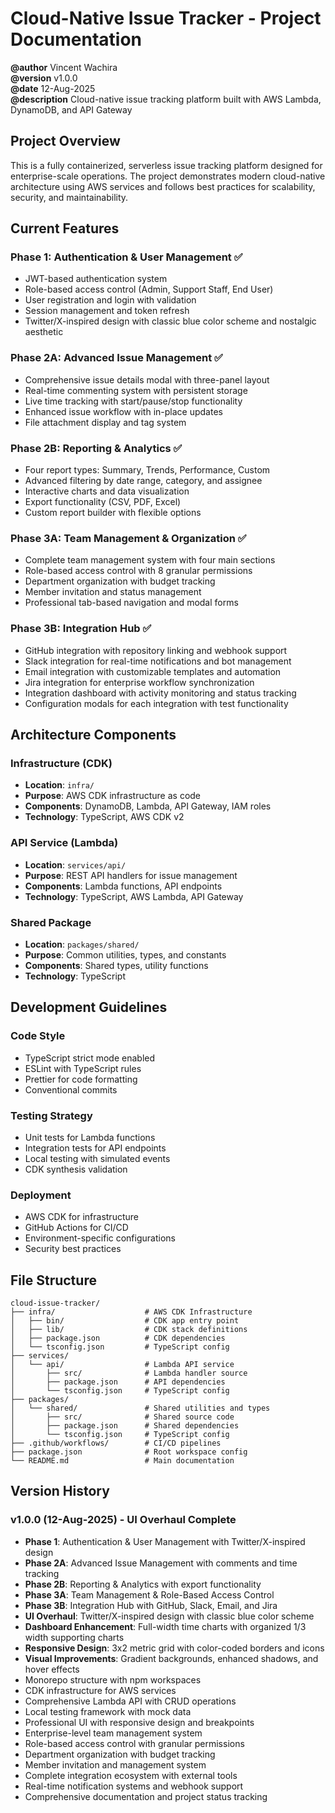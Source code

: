 # Cloud-Native Issue Tracker - Project Documentation

**@author** Vincent Wachira  
**@version** v1.0.0  
**@date** 12-Aug-2025  
**@description** Cloud-native issue tracking platform built with AWS Lambda, DynamoDB, and API Gateway

## Project Overview

This is a fully containerized, serverless issue tracking platform designed for enterprise-scale operations. The project demonstrates modern cloud-native architecture using AWS services and follows best practices for scalability, security, and maintainability.

## Current Features

### Phase 1: Authentication & User Management ✅
- JWT-based authentication system
- Role-based access control (Admin, Support Staff, End User)
- User registration and login with validation
- Session management and token refresh
- Twitter/X-inspired design with classic blue color scheme and nostalgic aesthetic

### Phase 2A: Advanced Issue Management ✅
- Comprehensive issue details modal with three-panel layout
- Real-time commenting system with persistent storage
- Live time tracking with start/pause/stop functionality
- Enhanced issue workflow with in-place updates
- File attachment display and tag system

### Phase 2B: Reporting & Analytics ✅
- Four report types: Summary, Trends, Performance, Custom
- Advanced filtering by date range, category, and assignee
- Interactive charts and data visualization
- Export functionality (CSV, PDF, Excel)
- Custom report builder with flexible options

### Phase 3A: Team Management & Organization ✅
- Complete team management system with four main sections
- Role-based access control with 8 granular permissions
- Department organization with budget tracking
- Member invitation and status management
- Professional tab-based navigation and modal forms

### Phase 3B: Integration Hub ✅
- GitHub integration with repository linking and webhook support
- Slack integration for real-time notifications and bot management
- Email integration with customizable templates and automation
- Jira integration for enterprise workflow synchronization
- Integration dashboard with activity monitoring and status tracking
- Configuration modals for each integration with test functionality

## Architecture Components

### Infrastructure (CDK)
- **Location**: `infra/`
- **Purpose**: AWS CDK infrastructure as code
- **Components**: DynamoDB, Lambda, API Gateway, IAM roles
- **Technology**: TypeScript, AWS CDK v2

### API Service (Lambda)
- **Location**: `services/api/`
- **Purpose**: REST API handlers for issue management
- **Components**: Lambda functions, API endpoints
- **Technology**: TypeScript, AWS Lambda, API Gateway

### Shared Package
- **Location**: `packages/shared/`
- **Purpose**: Common utilities, types, and constants
- **Components**: Shared types, utility functions
- **Technology**: TypeScript

## Development Guidelines

### Code Style
- TypeScript strict mode enabled
- ESLint with TypeScript rules
- Prettier for code formatting
- Conventional commits

### Testing Strategy
- Unit tests for Lambda functions
- Integration tests for API endpoints
- Local testing with simulated events
- CDK synthesis validation

### Deployment
- AWS CDK for infrastructure
- GitHub Actions for CI/CD
- Environment-specific configurations
- Security best practices

## File Structure

```
cloud-issue-tracker/
├── infra/                    # AWS CDK Infrastructure
│   ├── bin/                  # CDK app entry point
│   ├── lib/                  # CDK stack definitions
│   ├── package.json          # CDK dependencies
│   └── tsconfig.json         # TypeScript config
├── services/
│   └── api/                  # Lambda API service
│       ├── src/              # Lambda handler source
│       ├── package.json      # API dependencies
│       └── tsconfig.json     # TypeScript config
├── packages/
│   └── shared/               # Shared utilities and types
│       ├── src/              # Shared source code
│       ├── package.json      # Shared dependencies
│       └── tsconfig.json     # TypeScript config
├── .github/workflows/        # CI/CD pipelines
├── package.json              # Root workspace config
└── README.md                 # Main documentation
```

## Version History

### v1.0.0 (12-Aug-2025) - UI Overhaul Complete
- **Phase 1**: Authentication & User Management with Twitter/X-inspired design
- **Phase 2A**: Advanced Issue Management with comments and time tracking
- **Phase 2B**: Reporting & Analytics with export functionality
- **Phase 3A**: Team Management & Role-Based Access Control
- **Phase 3B**: Integration Hub with GitHub, Slack, Email, and Jira
- **UI Overhaul**: Twitter/X-inspired design with classic blue color scheme
- **Dashboard Enhancement**: Full-width time charts with organized 1/3 width supporting charts
- **Responsive Design**: 3x2 metric grid with color-coded borders and icons
- **Visual Improvements**: Gradient backgrounds, enhanced shadows, and hover effects
- Monorepo structure with npm workspaces
- CDK infrastructure for AWS services
- Comprehensive Lambda API with CRUD operations
- Local testing framework with mock data
- Professional UI with responsive design and breakpoints
- Enterprise-level team management system
- Role-based access control with granular permissions
- Department organization with budget tracking
- Member invitation and management system
- Complete integration ecosystem with external tools
- Real-time notification systems and webhook support
- Comprehensive documentation and project status tracking
